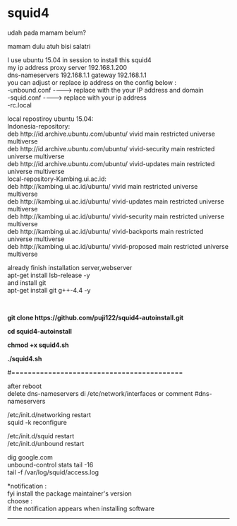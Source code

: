# squid4
<p>udah pada mamam belum? <br>
<p>mamam dulu atuh bisi salatri </p>
<p>I use ubuntu 15.04 in session to install this squid4<br>
my ip address proxy server  192.168.1.200<br>
dns-nameservers 192.168.1.1 gateway 192.168.1.1<br>
you can adjust or replace  ip address on the config below :<br>
-unbound.conf ---->  replace with the your IP address and domain <br>
-squid.conf ----> replace with your ip address<br>
-rc.local</p>
<p>local repostiroy ubuntu 15.04:<br>
Indonesia-repository:<br>
deb http://id.archive.ubuntu.com/ubuntu/ vivid main restricted universe multiverse<br> 
deb http://id.archive.ubuntu.com/ubuntu/ vivid-security main restricted universe multiverse <br>
deb http://id.archive.ubuntu.com/ubuntu/ vivid-updates main restricted universe multiverse<br>
local-repository-Kambing.ui.ac.id:<br>
deb http://kambing.ui.ac.id/ubuntu/ vivid main restricted universe multiverse<br>
deb http://kambing.ui.ac.id/ubuntu/ vivid-updates main restricted universe multiverse<br>
deb http://kambing.ui.ac.id/ubuntu/ vivid-security main restricted universe multiverse<br>
deb http://kambing.ui.ac.id/ubuntu/ vivid-backports main restricted universe multiverse<br>
deb http://kambing.ui.ac.id/ubuntu/ vivid-proposed main restricted universe multiverse<br>
</p>
<p>already finish installation server,webserver<br>
apt-get install lsb-release -y<br>
and install git<br>
apt-get install git g++-4.4 -y</p><br>
<p style="font-weight:bold;">git clone https://github.com/puji122/squid4-autoinstall.git<br>
<p style="font-weight:bold;">cd squid4-autoinstall</p<<br>
<p style="font-weight:bold;">chmod +x squid4.sh<br>
<p style="font-weight:bold;">./squid4.sh</p>
#==========================================<br>
<p>after reboot <br>
delete dns-nameservers di /etc/network/interfaces or comment #dns-nameservers<br>
<p>/etc/init.d/networking restart<br>
squid -k reconfigure<br>
<p>/etc/init.d/squid restart<br>
/etc/init.d/unbound restart<br>
<p>dig google.com<br>
unbound-control stats tail -16<br>
tail -f /var/log/squid/access.log</p>


*notification :<br>
fyi install the package maintainer's version<br>
choose : <br>
if the notification appears when installing software<br>
__________________________________________________________________________________________________________________________
